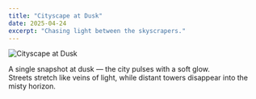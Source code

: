 ```yaml
---
title: "Cityscape at Dusk"
date: 2025-04-24
excerpt: "Chasing light between the skyscrapers."
---
```


![Cityscape at Dusk](/assets/images/photography.jpg)

A single snapshot at dusk — the city pulses with a soft glow.  
Streets stretch like veins of light, while distant towers disappear into the misty horizon.